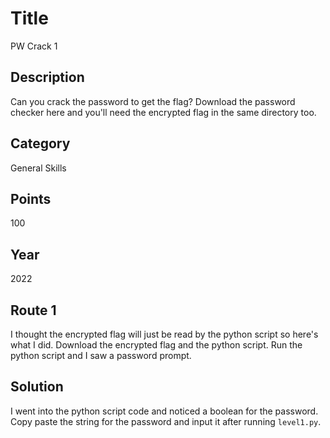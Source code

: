 # Title
PW Crack 1

## Description
Can you crack the password to get the flag? Download the password checker here and you'll need the encrypted flag in the same directory too.

## Category
General Skills

## Points
100

## Year
2022

## Route 1
I thought the encrypted flag will just be read by the python script so here's what I did. Download the encrypted flag and the python script. Run the python script and I saw a password prompt.

## Solution
I went into the python script code and noticed a boolean for the password. Copy paste the string for the password and input it after running `level1.py`.
